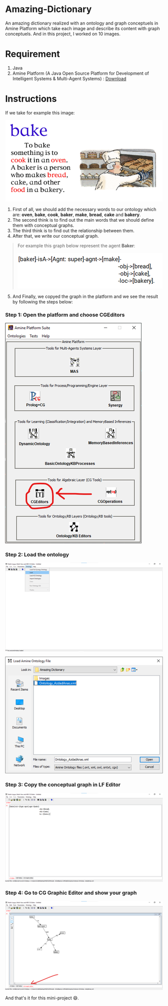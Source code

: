 # Amazing-Dictionary
An amazing dictionary realized with an ontology and graph conceptuels in Amine Platform which take each image and describe its content with graph conceptuels. And in this project, I worked on 10 images.

# Requirement
1. Java 
2. Amine Platform (A Java Open Source Platform for Development of Intelligent Systems & Multi-Agent Systems) : [Download](https://sourceforge.net/projects/amine-platform/)

# Instructions

If we take for example this image:

![Image 1: Bake](Images/image1.png)

1. First of all, we should add the necessary words to our ontology which are: **oven**, **bake**, **cook**, **baker**, **make**, **bread**, **cake** and **bakery**.
2. The second think is to find out the main words that we should define them with conceptual graphs. 
3. The third think is to find out the relationship between them.
4. After that, we write our conceptual graph.
>For example this graph below represent the agent **Baker**:
>
>![Baker conceptual graph](GraphExample.png)
>
5. And Finally, we copyed the graph in the platform and we see the result by following the steps below:

### Step 1: Open the platform and choose CGEditors

![Step 1](https://github.com/LearnToCode180/Amazing-Dictionary/blob/main/Steps/Step%201.png)

### Step 2: Load the ontology

![Step 2](https://github.com/LearnToCode180/Amazing-Dictionary/blob/main/Steps/Step%202.png)

![Step 3](https://github.com/LearnToCode180/Amazing-Dictionary/blob/main/Steps/Step%203.png)

### Step 3: Copy the conceptual graph in LF Editor

![Step 4](https://github.com/LearnToCode180/Amazing-Dictionary/blob/main/Steps/Step%204.png)

### Step 4: Go to CG Graphic Editor and show your graph

![Step 5](https://github.com/LearnToCode180/Amazing-Dictionary/blob/main/Steps/Step%205.png)

And that's it for this mini-project 😄.
